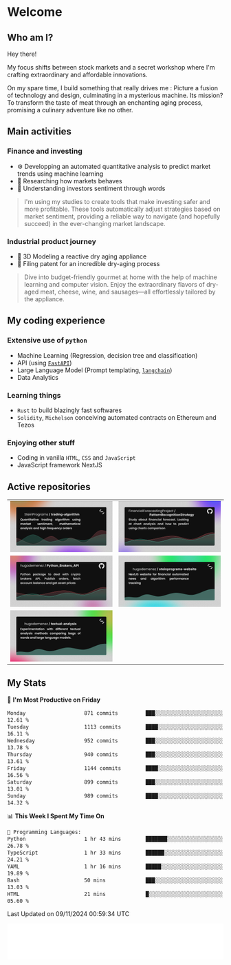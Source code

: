 # Welcome 

## Who am I?

Hey there! 

My focus shifts between stock markets and a secret workshop where I'm crafting extraordinary and affordable innovations. 



On my spare time, I build something that really drives me :
Picture a fusion of technology and design, culminating in a mysterious machine. 
Its mission? To transform the taste of meat through an enchanting aging process, promising a culinary adventure like no other.

## Main activities

### Finance and investing
* ⚙️ Developping an automated quantitative analysis to predict market trends using machine learning
* 📝 Researching how markets behaves
* 🧠 Understanding investors sentiment through words

> I'm using my studies to create tools that make investing safer and more profitable. These tools automatically adjust strategies based on market sentiment, providing a reliable way to navigate (and hopefully succeed) in the ever-changing market landscape.

### Industrial product journey
* 🚀 3D Modeling a reactive dry aging appliance
* 📎 Filing patent for an incredible dry-aging process

> Dive into budget-friendly gourmet at home with the help of machine learning and computer vision. Enjoy the extraordinary flavors of dry-aged meat, cheese, wine, and sausages—all effortlessly tailored by the appliance.

## My coding experience

### Extensive use of `python` 

* Machine Learning (Regression, decision tree and classification)
* API (using [`FastAPI`](https://fastapi.tiangolo.com))
* Large Language Model (Prompt templating, [`langchain`](https://python.langchain.com/docs/get_started/introduction))
* Data Analytics

### Learning things

* `Rust` to build blazingly fast softwares
* `Solidity`, `Michelson` conceiving automated contracts on Ethereum and Tezos

### Enjoying other stuff

* Coding in vanilla `HTML`, `CSS` and `JavaScript` 
* JavaScript framework NextJS
  
## Active repositories
|||
| ------------- | ------------- |
|[![Python Trading Algorithm](assets/base_python_architecture.png)](https://github.com/SteinPrograms/base-python-architecture)|[![Quantitative Prediction](assets/pattern_recognition_strategy.png)](https://github.com/FinancialForecastingProject/PatternRecognitionStrategy.git)|
|[![Broker SDK](assets/python_brokers_api.png)](https://github.com/hugodemenez/Python_Brokers_API)|[![NextJS Website](assets/steinprograms-website.png)](https://github.com/hugodemenez/steinprograms-website)|
|[![Textual](assets/textual-analysis.png)](https://github.com/hugodemenez/textual-analysis)||


## My Stats

<!--START_SECTION:waka-->
📅 **I'm Most Productive on Friday** 

```text
Monday                   871 commits         ███░░░░░░░░░░░░░░░░░░░░░░   12.61 % 
Tuesday                  1113 commits        ████░░░░░░░░░░░░░░░░░░░░░   16.11 % 
Wednesday                952 commits         ███░░░░░░░░░░░░░░░░░░░░░░   13.78 % 
Thursday                 940 commits         ███░░░░░░░░░░░░░░░░░░░░░░   13.61 % 
Friday                   1144 commits        ████░░░░░░░░░░░░░░░░░░░░░   16.56 % 
Saturday                 899 commits         ███░░░░░░░░░░░░░░░░░░░░░░   13.01 % 
Sunday                   989 commits         ████░░░░░░░░░░░░░░░░░░░░░   14.32 % 
```


📊 **This Week I Spent My Time On** 

```text
💬 Programming Languages: 
Python                   1 hr 43 mins        ███████░░░░░░░░░░░░░░░░░░   26.78 % 
TypeScript               1 hr 33 mins        ██████░░░░░░░░░░░░░░░░░░░   24.21 % 
YAML                     1 hr 16 mins        █████░░░░░░░░░░░░░░░░░░░░   19.89 % 
Bash                     50 mins             ███░░░░░░░░░░░░░░░░░░░░░░   13.03 % 
HTML                     21 mins             █░░░░░░░░░░░░░░░░░░░░░░░░   05.60 % 
```


 Last Updated on 09/11/2024 00:59:34 UTC
<!--END_SECTION:waka-->

![Coding metrics](metrics.plugin.wakatime.svg)
